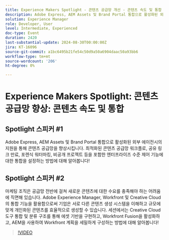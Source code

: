 ```yaml
---
title: Experience Makers Spotlight - 콘텐츠 공급망 개선 - 콘텐츠 속도 및 통합
description: Adobe Express, AEM Assets 및 Brand Portal 통합으로 활성화된 외부 에이전시의 지원을 통해 콘텐츠 공급망을 향상시킵니다. 최적화된 콘텐츠 공급망 워크플로, 공유 링크 만료, 포렌식 워터마킹, 비공개 프로젝트 등을 포함한 엔터프라이즈 수준 제어 기능에 대한 통합을 설정하는 방법에 대해 알아봅니다!
solution: Experience Manager
role: Developer, User
level: Intermediate, Experienced
doc-type: Event
duration: 2420
last-substantial-update: 2024-08-30T00:00:00Z
jira: KT-16096
source-git-commit: a1bc6495b21fe54c50d9a50a6904daac50a93bb6
workflow-type: tm+mt
source-wordcount: '206'
ht-degree: 0%

---
```



# Experience Makers Spotlight: 콘텐츠 공급망 향상: 콘텐츠 속도 및 통합

## Spotlight 스피커 #1

Adobe Express, AEM Assets 및 Brand Portal 통합으로 활성화된 외부 에이전시의 지원을 통해 콘텐츠 공급망을 향상시킵니다. 최적화된 콘텐츠 공급망 워크플로, 공유 링크 만료, 포렌식 워터마킹, 비공개 프로젝트 등을 포함한 엔터프라이즈 수준 제어 기능에 대한 통합을 설정하는 방법에 대해 알아봅니다!

## Spotlight 스피커 #2

마케팅 조직은 공급망 전반에 걸쳐 새로운 콘텐츠에 대한 수요를 충족해야 하는 어려움에 직면해 있습니다. Adobe Experience Manager, Workfront 및 Creative Cloud의 통합 기능을 활용함으로써 기업은 서로 다른 콘텐츠 생성 시스템을 이해하고 규모에 맞게 개인화된 콘텐츠를 효율적으로 생성할 수 있습니다. 세션에서는 Creative Cloud 도구 통합 및 분류 구조를 통해 에셋 기반을 구현하고, Workfront Fusion을 활성화하고, AEM을 사용하여 Workfront 계획을 세밀하게 구성하는 방법에 대해 알아봅니다!

>[!VIDEO](https://video.tv.adobe.com/v/3433169/?learn=on)
